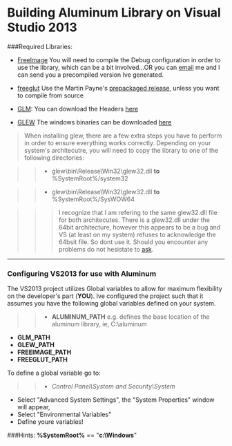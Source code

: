 Building Aluminum Library on Visual Studio 2013
===============================================

###Required Libraries:
+ [FreeImage](http://freeimage.sourceforge.net/index.html) You will need to compile the Debug configuration in order to use the library, which can be a bit involved...OR you can [email](kalmry2@uic.edu) me and I can send you a precompiled version Ive generated.

+ [freeglut](http://freeglut.sourceforge.net/ )
Use the Martin Payne's [prepackaged release](http://files.transmissionzero.co.uk/software/development/GLUT/freeglut-MSVC.zip), unless you want to compile from source

+ [GLM](http://glm.g-truc.net/0.9.5/index.html): You can download the Headers [here](http://sourceforge.net/projects/ogl-math/files/latest/download?source=files)

+ [GLEW](http://glew.sourceforge.net/) The windows binaries can be downloaded [here](https://sourceforge.net/projects/glew/files/glew/1.11.0/glew-1.11.0-win32.zip/download)
>When installing glew, there are a few extra steps you have to perform in order to ensure everything works correctly. 
>Depending on your system's architecutre, you will need to copy the library to one of the following directories:

>>- glew\bin\Release\Win32\glew32.dll **to** %SystemRoot%/system32

>>- glew\bin\Release\Win32\glew32.dll **to** %SystemRoot%/SysWOW64

>>> I recognize that I am refering to the same glew32.dll file for both architecutes. There is a glew32.dll under the 64bit architecture, however this appears to be a bug and VS (at least on my system) refuses to acknowledge the 64bsit file. So dont use it. Should you encounter any problems do not hesistate to [ask](kalmry2@uic.edu)\. 


***
### Configuring VS2013 for use with Aluminum

The VS2013 project utilizes Global variables to allow for maximum flexibility on the developer's part (**YOU**). Ive configured the project such that it assumes you have the following global variables defined on your system.

>>- **ALUMINUM_PATH** e.g. defines the base location of the aluminum library, ie, C:\aluminum
- **GLM_PATH**
- **GLEW_PATH** 
- **FREEIMAGE_PATH**
- **FREEGLUT_PATH**


To define a global variable go to:
>>- *Control Panel\System and Security\System*
- Select "Advanced System Settings", the "System Properties" window will appear,
- Select "Environmental Variables"
- Define youre variables!



###Hints:
**%SystemRoot%** == "**c:\Windows**"
